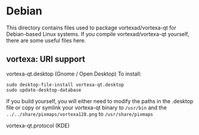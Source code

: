 
Debian
====================
This directory contains files used to package vortexad/vortexa-qt
for Debian-based Linux systems. If you compile vortexad/vortexa-qt yourself, there are some useful files here.

## vortexa: URI support ##


vortexa-qt.desktop  (Gnome / Open Desktop)
To install:

	sudo desktop-file-install vortexa-qt.desktop
	sudo update-desktop-database

If you build yourself, you will either need to modify the paths in
the .desktop file or copy or symlink your vortexa-qt binary to `/usr/bin`
and the `../../share/pixmaps/vortexa128.png` to `/usr/share/pixmaps`

vortexa-qt.protocol (KDE)

